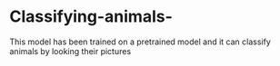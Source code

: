 # Classifying-animals-
This model has been trained on a pretrained model and it can classify animals by looking their pictures
